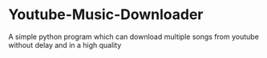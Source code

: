 # Youtube-Music-Downloader
A simple python program which can download multiple songs from youtube without delay and in a high quality
 
